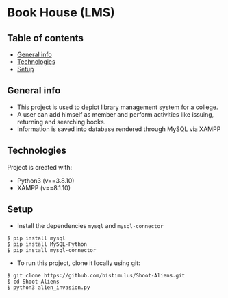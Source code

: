 # Book House (LMS)

## Table of contents
* [General info](#general-info)
* [Technologies](#technologies)
* [Setup](#setup)

## General info

* This project is used to depict library management system for a college.
* A user can add himself as member and perform activities like issuing, returning and searching books.
* Information is saved into database rendered through MySQL via XAMPP

## Technologies
Project is created with:
* Python3 (v==3.8.10)
* XAMPP (v==8.1.10)
	
## Setup
* Install the dependencies ```mysql``` and ```mysql-connector```

```
$ pip install mysql
$ pip install MySQL-Python
$ pip install mysql-connector
```

* To run this project, clone it locally using git:

```
$ git clone https://github.com/bistimulus/Shoot-Aliens.git
$ cd Shoot-Aliens
$ python3 alien_invasion.py

```
